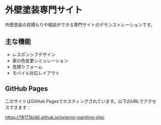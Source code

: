 # 外壁塗装専門サイト

外壁塗装の見積もりや相談ができる専門サイトのデモンストレーションです。

## 主な機能

- レスポンシブデザイン
- 家の色変更シミュレーション
- 見積りフォーム
- モバイル対応レイアウト

## GitHub Pages

このサイトはGitHub Pagesでホスティングされています。以下のURLでアクセスできます：

https://18173kidd.github.io/exterior-painting-site/
